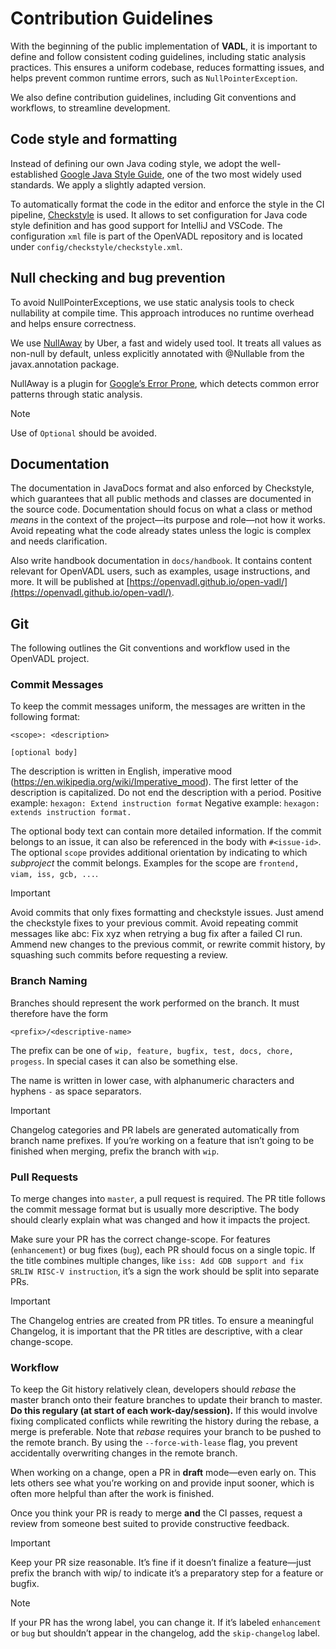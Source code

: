 # Contribution Guidelines

With the beginning of the public implementation of **VADL**, it is important to define and follow consistent coding
guidelines, including static analysis practices. This ensures a uniform codebase, reduces formatting issues, and helps
prevent common runtime errors, such as `NullPointerException`.

We also define contribution guidelines, including Git conventions and workflows, to streamline development.

## Code style and formatting

Instead of defining our own Java coding style, we adopt the
well-established [Google Java Style Guide](https://google.github.io/styleguide/javaguide.html), one of the two most
widely used standards. We apply a slightly adapted version.

To automatically format the code in the editor and enforce the style in the CI
pipeline, [Checkstyle](https://checkstyle.org/) is used. It allows to set configuration for Java code style definition
and has good support for IntelliJ and VSCode. The configuration `xml` file is part of the OpenVADL repository and is
located under `config/checkstyle/checkstyle.xml`.

## Null checking and bug prevention

To avoid NullPointerExceptions, we use static analysis tools to check nullability at compile time. This approach
introduces no runtime overhead and helps ensure correctness.

We use [NullAway](https://github.com/uber/NullAway) by Uber, a fast and widely used tool. It treats all values as
non-null by default, unless explicitly annotated with @Nullable from the javax.annotation package.

NullAway is a plugin for [Google’s Error Prone](https://github.com/google/error-prone), which detects common error
patterns through static analysis.

> [!NOTE]
> Use of `Optional` should be avoided.

## Documentation

The documentation in JavaDocs format and also enforced by Checkstyle, which guarantees that all public
methods and classes are documented in the source code.
Documentation should focus on what a class or method _means_ in the context of the project—its purpose and role—not how
it works. Avoid repeating what the code already states unless the logic is complex and needs clarification.

Also write handbook documentation in `docs/handbook`. It contains content relevant for OpenVADL users, such as examples,
usage instructions, and more.
It will be published at [https://openvadl.github.io/open-vadl/](https://openvadl.github.io/open-vadl/).

## Git

The following outlines the Git conventions and workflow used in the OpenVADL project.

### Commit Messages

To keep the commit messages uniform, the messages are written in the following format:

```
<scope>: <description>

[optional body]
```

The description is written in English, imperative mood (https://en.wikipedia.org/wiki/Imperative_mood). The first letter
of the description is capitalized. Do not end the description with a period.
Positive example: `hexagon: Extend instruction format`
Negative example: `hexagon: extends instruction format.`

The optional body text can contain more detailed information. If the commit belongs to an issue, it can also be
referenced in the body with `#<issue-id>`. The optional `scope` provides additional orientation by indicating to which
_subproject_ the commit belongs. Examples for the scope are `frontend, viam, iss, gcb, ...`.

> [!IMPORTANT]
> Avoid commits that only fixes formatting and checkstyle issues. Just amend the checkstyle fixes to your previous commit. Avoid repeating commit messages like abc: Fix xyz when retrying a bug fix after a failed CI run. Ammend new changes to the previous commit, or rewrite commit history, by squashing such commits before requesting a review.

### Branch Naming

Branches should represent the work performed on the branch. It must therefore have the form

```
<prefix>/<descriptive-name>
```

The prefix can be one of `wip, feature, bugfix, test, docs, chore, progess`. In special cases it can also be something
else.

The name is written in lower case, with alphanumeric characters and hyphens `-` as space separators.

> [!IMPORTANT]
> Changelog categories and PR labels are generated automatically from branch name prefixes. If you’re working on a
> feature that isn’t going to be finished when merging, prefix the branch with `wip`.

### Pull Requests

To merge changes into `master`, a pull request is required.
The PR title follows the commit message format but is usually more descriptive.
The body should clearly explain what was changed and how it impacts the project.

Make sure your PR has the correct change-scope. For features (`enhancement`) or bug fixes (`bug`), each PR should focus
on a single topic. If the title combines multiple changes, like `iss: Add GDB support and fix SRLIW RISC-V instruction`,
it’s a sign the work should be split into separate PRs.

> [!IMPORTANT]
> The Changelog entries are created from PR titles. To ensure a meaningful Changelog, it is important that the PR titles
> are descriptive, with a clear change-scope.

### Workflow

To keep the Git history relatively clean, developers should *rebase* the master branch onto their feature branches to
update their branch to master. **Do this regulary (at start of each work-day/session).**
If this would involve fixing complicated conflicts while rewriting the history during the rebase, a merge is preferable.
Note that *rebase* requires your branch to be pushed to the remote branch.
By using the `--force-with-lease` flag, you prevent accidentally overwriting changes in the remote branch.

When working on a change, open a PR in **draft** mode—even early on. This lets others see what you’re working on and
provide input sooner, which is often more helpful than after the work is finished.

Once you think your PR is ready to merge **and** the CI passes, request a review from someone best suited to provide
constructive feedback.

> [!IMPORTANT]
> Keep your PR size reasonable. It’s fine if it doesn’t finalize a feature—just prefix the branch with wip/ to indicate
> it’s a preparatory step for a feature or bugfix.

> [!NOTE]
> If your PR has the wrong label, you can change it. If it’s labeled `enhancement` or `bug` but shouldn’t appear in the
> changelog, add the `skip-changelog` label.
